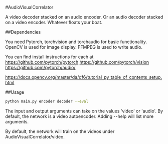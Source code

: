 #AudioVisualCorrelator

A video decoder stacked on an audio encoder. Or an audio decoder stacked on a video encoder. Whatever floats your boat.

##Dependencies

You need Pytorch, torchvision and torchaudio for basic functionality. OpenCV is used for image display. 
FFMPEG is used to write audio.

You can find install instructions for each at
https://github.com/pytorch/pytorch
https://github.com/pytorch/vision
https://github.com/pytorch/audio/

https://docs.opencv.org/master/da/df6/tutorial_py_table_of_contents_setup.html

##Usage

```bash
python main.py encoder decoder --eval
```

The input and output arguments can take on the values 'video' or 'audio'. By default, the network is a video autoencoder.
Adding --help will list more arguments.

By default, the network will train on the videos under AudioVisualCorrelator/video.